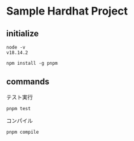 # Sample Hardhat Project

## initialize

```shell
node -v
v18.14.2
```

```shell
npm install -g pnpm
```

## commands

テスト実行

```shell
pnpm test
```

コンパイル

```shell
pnpm compile
```
